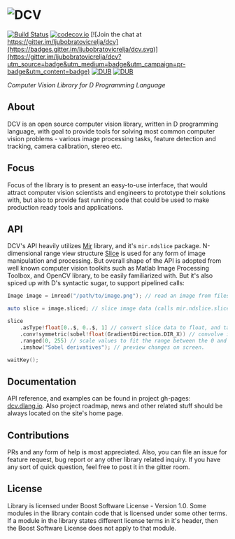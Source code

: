# ![DCV](http://ljubobratovicrelja.github.io/dcv/images/dcv_logo.png)

[![Build Status](https://travis-ci.org/ljubobratovicrelja/dcv.svg?branch=master)](https://travis-ci.org/ljubobratovicrelja/dcv) [![codecov.io](https://codecov.io/github/ljubobratovicrelja/dcv/coverage.svg?branch=master)](https://codecov.io/github/ljubobratovicrelja/dcv?branch=master) [![Join the chat at https://gitter.im/ljubobratovicrelja/dcv](https://badges.gitter.im/ljubobratovicrelja/dcv.svg)](https://gitter.im/ljubobratovicrelja/dcv?utm_source=badge&utm_medium=badge&utm_campaign=pr-badge&utm_content=badge) [![DUB](https://img.shields.io/dub/v/dcv.svg)](http://code.dlang.org/packages/dcv) [![DUB](https://img.shields.io/dub/dt/dcv.svg)](http://code.dlang.org/packages/dcv)

*Computer Vision Library for D Programming Language*

## About

DCV is an open source computer vision library, written in D programming language, with goal to provide tools for solving most common computer vision problems - various image processing tasks, feature detection and tracking, camera calibration, stereo etc.

## Focus

Focus of the library is to present an easy-to-use interface, that would attract computer vision scientists and engineers to prototype their solutions with, but also to provide fast running code that could be used to make production ready tools and applications.

## API

DCV's API heavily utilizes [Mir](https://github.com/libmir/mir) library, and it's `mir.ndslice` package. N-dimensional range view 
structure [Slice](https://github.com/libmir/mir/blob/master/source/mir/ndslice/slice.d) is used for any form of image manipulation 
and processing. But overall shape of the API is adopted from well known computer vision toolkits such as Matlab Image Processing 
Toolbox, and OpenCV library, to be easily familiarized with. But it's also spiced up with D's syntactic sugar, to support pipelined calls:

```d
Image image = imread("/path/to/image.png"); // read an image from filesystem.

auto slice = image.sliced; // slice image data (calls mir.ndslice.slice.sliced on image data)

slice
    .asType!float[0..$, 0..$, 1] // convert slice data to float, and take the green channel only.
    .conv!symmetric(sobel!float(GradientDirection.DIR_X)) // convolve image with horizontal Sobel kernel.
    .ranged(0, 255) // scale values to fit the range between the 0 and 255
    .imshow("Sobel derivatives"); // preview changes on screen.

waitKey();
```

## Documentation

API reference, and examples can be found in project gh-pages: [dcv.dlang.io](http://dcv.dlang.io/). Also project roadmap, news and other related stuff should be always located on the site's home page.

## Contributions
PRs and any form of help is most appreciated. Also, you can file an issue for feature request, bug report or any other library related inquiry. If you have any sort of quick question, feel free to post it in the gitter room.

## License
Library is licensed under Boost Software License - Version 1.0. Some modules in the library contain code that is licensed under some other terms. If a module in the library states different license terms in it's header, then the Boost Software License does not apply to that module.


